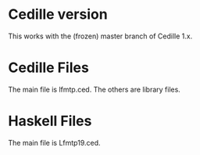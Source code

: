 # Cedille version

This works with the (frozen) master branch of Cedille 1.x.

# Cedille Files

The main file is lfmtp.ced. The others are library files.

# Haskell Files

The main file is Lfmtp19.ced. 
